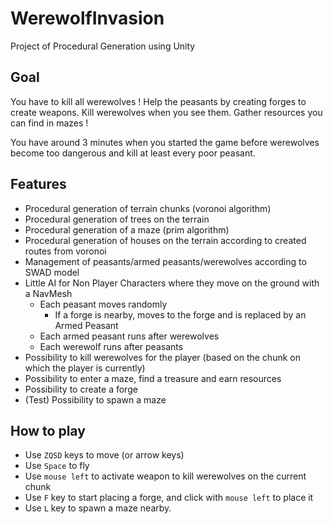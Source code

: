 # WerewolfInvasion
Project of Procedural Generation using Unity

## Goal

You have to kill all werewolves ! Help the peasants by creating forges to create weapons. Kill werewolves when you see them.
Gather resources you can find in mazes !

You have around 3 minutes when you started the game before werewolves become too dangerous and kill at least every poor peasant.

## Features

- Procedural generation of terrain chunks (voronoi algorithm)
- Procedural generation of trees on the terrain
- Procedural generation of a maze (prim algorithm)
- Procedural generation of houses on the terrain according to created routes from voronoi
- Management of peasants/armed peasants/werewolves according to SWAD model
- Little AI for Non Player Characters where they move on the ground with a NavMesh
    + Each peasant moves randomly
        - If a forge is nearby, moves to the forge and is replaced by an Armed Peasant
    + Each armed peasant runs after werewolves
    + Each werewolf runs after peasants
- Possibility to kill werewolves for the player (based on the chunk on which the player is currently)
- Possibility to enter a maze, find a treasure and earn resources
- Possibility to create a forge
- (Test) Possibility to spawn a maze

## How to play

- Use `ZQSD` keys to move (or arrow keys)
- Use `Space` to fly
- Use `mouse left` to activate weapon to kill werewolves on the current chunk
- Use `F` key to start placing a forge, and click with `mouse left` to place it
- Use `L` key to spawn a maze nearby.

